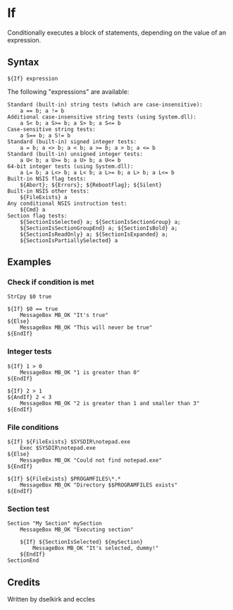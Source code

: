 # If

Conditionally executes a block of statements, depending on the value of an expression.

## Syntax

	${If} expression

The following "expressions" are available:

	Standard (built-in) string tests (which are case-insensitive):
	 	a == b; a != b
	Additional case-insensitive string tests (using System.dll):
	 	a S< b; a S>= b; a S> b; a S<= b
	Case-sensitive string tests:
	 	a S== b; a S!= b
	Standard (built-in) signed integer tests:
	 	a = b; a <> b; a < b; a >= b; a > b; a <= b
	Standard (built-in) unsigned integer tests:
	 	a U< b; a U>= b; a U> b; a U<= b
	64-bit integer tests (using System.dll):
		a L= b; a L<> b; a L< b; a L>= b; a L> b; a L<= b
	Built-in NSIS flag tests:
		${Abort}; ${Errors}; ${RebootFlag}; ${Silent}
	Built-in NSIS other tests:
		${FileExists} a
	Any conditional NSIS instruction test:
		${Cmd} a
	Section flag tests:
		${SectionIsSelected} a; ${SectionIsSectionGroup} a;
		${SectionIsSectionGroupEnd} a; ${SectionIsBold} a;
		${SectionIsReadOnly} a; ${SectionIsExpanded} a;
		${SectionIsPartiallySelected} a

## Examples

### Check if condition is met

	StrCpy $0 true

	${If} $0 == true
		MessageBox MB_OK "It's true"
	${Else}
		MessageBox MB_OK "This will never be true"
	${EndIf}

### Integer tests

	${If} 1 > 0
		MessageBox MB_OK "1 is greater than 0"
	${EndIf}

	${If} 2 > 1
	${AndIf} 2 < 3
		MessageBox MB_OK "2 is greater than 1 and smaller than 3"
	${EndIf}

### File conditions

	${If} ${FileExists} $SYSDIR\notepad.exe
		Exec $SYSDIR\notepad.exe
	${Else}
		MessageBox MB_OK "Could not find notepad.exe"
	${EndIf}

	${If} ${FileExists} $PROGAMFILES\*.*
		MessageBox MB_OK "Directory $$PROGRAMFILES exists"
	${EndIf}

### Section test

	Section "My Section" mySection
		MessageBox MB_OK "Executing section"

		${If} ${SectionIsSelected} ${mySection}
			MessageBox MB_OK "It's selected, dummy!"
		${EndIf}
	SectionEnd

## Credits

Written by dselkirk and eccles
